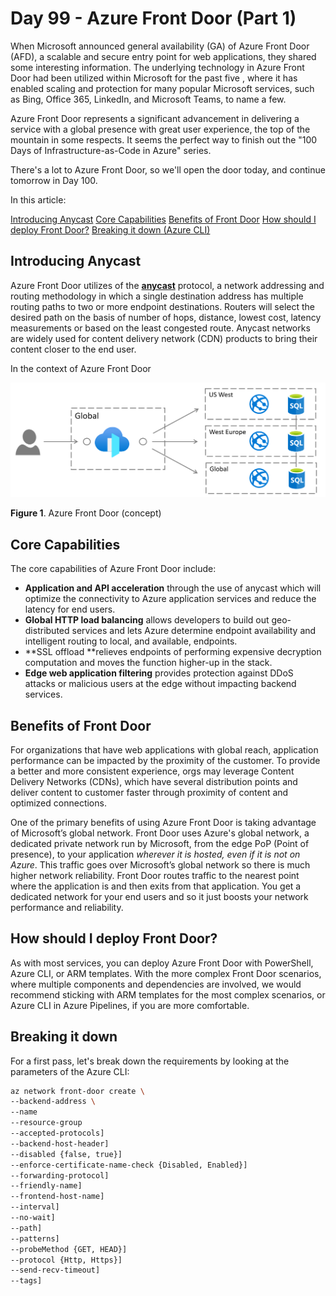 # Day 99 - Azure Front Door (Part 1)

When Microsoft announced general availability (GA) of Azure Front Door (AFD), a scalable and secure entry point for web applications, they shared some interesting information. The underlying technology in Azure Front Door had been utilized within Microsoft for the past five , where it has enabled scaling and protection for many popular Microsoft services, such as Bing, Office 365, LinkedIn, and Microsoft Teams, to name a few.

Azure Front Door represents a significant advancement in delivering a service with a global presence with great user experience, the top of the mountain in some respects. It seems the perfect way to finish out the "100 Days of Infrastructure-as-Code in Azure" series.

There's a lot to Azure Front Door, so we'll open the door today, and continue tomorrow in Day 100.

In this article:

[Introducing Anycast](#introducing-anycast)
[Core Capabilities](#core-capabilities)
[Benefits of Front Door](#benefits-of-front-door)
[How should I deploy Front Door?](#how-should-i-create-front-door-instances?)
[Breaking it down (Azure CLI)](#Breaking-it-down-azure-cli)

## Introducing Anycast
Azure Front Door utilizes of the [**anycast**](https://en.wikipedia.org/wiki/Anycast) protocol,  a network addressing and routing methodology in which a single destination address has multiple routing paths to two or more endpoint destinations. Routers will select the desired path on the basis of number of hops, distance, lowest cost, latency measurements or based on the least congested route. Anycast networks are widely used for content delivery network (CDN) products to bring their content closer to the end user.

In the context of Azure Front Door

![001](../images/day99/fig1.png)

**Figure 1**. Azure Front Door (concept)

## Core Capabilities

The core capabilities of Azure Front Door include:

- **Application and API acceleration** through the use of anycast which will optimize the connectivity to Azure application services and reduce the latency for end users.
- **Global HTTP load balancing** allows developers to build out geo-distributed services and lets Azure determine endpoint availability and intelligent routing to local, and available, endpoints.
- **SSL offload **relieves endpoints of performing expensive decryption computation and moves the function higher-up in the stack.
- **Edge web application filtering** provides protection against DDoS attacks or malicious users at the edge without impacting backend services.

## Benefits of Front Door

For organizations that have web applications with global reach, application performance can be impacted by the proximity of the customer. To provide a better and more consistent experience, orgs may leverage Content Delivery Networks (CDNs), which have several distribution points and deliver content to customer faster through proximity of content and optimized connections.

One of the primary benefits of using Azure Front Door is taking advantage of Microsoft’s global network. Front Door uses Azure's global network, a dedicated private network run by Microsoft, from the edge PoP (Point of presence), to your application *wherever it is hosted, even if it is not on Azure*. This traffic goes over Microsoft’s global network so there is much higher network reliability. Front Door routes traffic to the nearest point where the application is and then exits from that application. You get a dedicated network for your end users and so it just boosts your network performance and reliability.

## How should I deploy Front Door?

As with most services, you can deploy Azure Front Door with PowerShell, Azure CLI, or ARM templates. With the more complex Front Door scenarios, where multiple components and dependencies are involved, we would recommend sticking with ARM templates for the most complex scenarios, or Azure CLI in Azure Pipelines, if you are more comfortable. 

## Breaking it down
For a first pass, let's break down the requirements by looking at the parameters of the Azure CLI:

``` Bash
az network front-door create \
--backend-address \
--name
--resource-group
--accepted-protocols]
--backend-host-header]
--disabled {false, true}]
--enforce-certificate-name-check {Disabled, Enabled}]
--forwarding-protocol]
--friendly-name]
--frontend-host-name]
--interval]
--no-wait]
--path]
--patterns]
--probeMethod {GET, HEAD}]
--protocol {Http, Https}]
--send-recv-timeout]
--tags]
```
